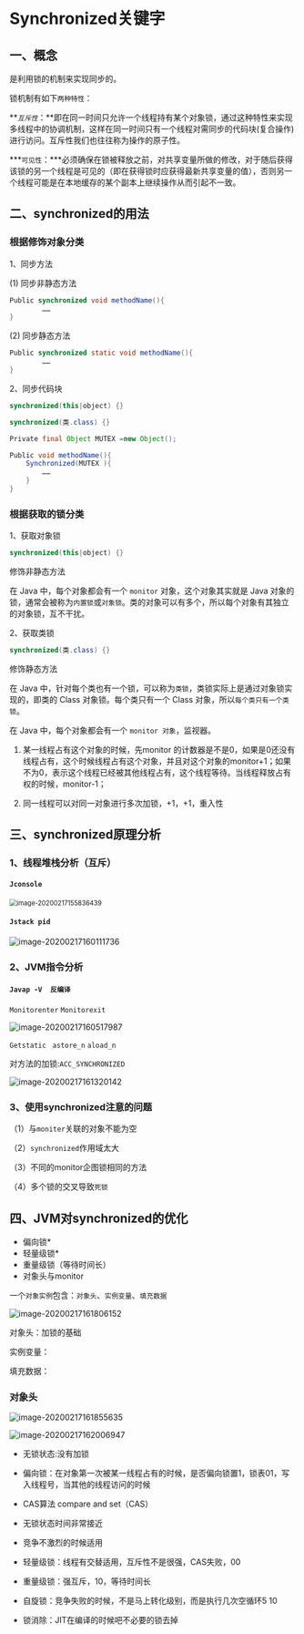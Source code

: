 # Synchronized关键字

## 一、概念

是利用锁的机制来实现同步的。

锁机制有如下`两种特性`：

***`互斥性`*：**即在同一时间只允许一个线程持有某个对象锁，通过这种特性来实现多线程中的协调机制，这样在同一时间只有一个线程对需同步的代码块(复合操作)进行访问。互斥性我们也往往称为操作的原子性。

***`可见性`：***必须确保在锁被释放之前，对共享变量所做的修改，对于随后获得该锁的另一个线程是可见的（即在获得锁时应获得最新共享变量的值），否则另一个线程可能是在本地缓存的某个副本上继续操作从而引起不一致。

## 二、synchronized的用法

### 根据修饰对象分类

1、同步方法

(1) 同步非静态方法

```java
Public synchronized void methodName(){
		……
}
```

(2) 同步静态方法

```java
Public synchronized static void methodName(){
		……
}
```

2、同步代码块

```java
synchronized(this|object) {}

synchronized(类.class) {}

Private final Object MUTEX =new Object();

Public void methodName(){
    Synchronized(MUTEX ){
        ……
    }
}
```

### 根据获取的锁分类

1、获取对象锁

```java
synchronized(this|object) {}
```

修饰非静态方法

在 Java 中，每个对象都会有一个 `monitor` 对象，这个对象其实就是 Java 对象的锁，通常会被称为`内置锁`或`对象锁`。类的对象可以有多个，所以每个对象有其独立的对象锁，互不干扰。

2、获取类锁

```java
synchronized(类.class) {}
```

修饰静态方法

在 Java 中，针对每个类也有一个锁，可以称为`类锁`，类锁实际上是通过对象锁实现的，即类的 Class 对象锁。每个类只有一个 Class 对象，所以`每个类只有一个类锁`。



在 Java 中，每个对象都会有一个 `monitor 对象`，监视器。

1) 某一线程占有这个对象的时候，先monitor 的计数器是不是0，如果是0还没有线程占有，这个时候线程占有这个对象，并且对这个对象的monitor+1；如果不为0，表示这个线程已经被其他线程占有，这个线程等待。当线程释放占有权的时候，monitor-1；

2) 同一线程可以对同一对象进行多次加锁，+1，+1，重入性

## 三、synchronized原理分析

### 1、线程堆栈分析（互斥）

#### `Jconsole`

<img src="C:\Users\888\AppData\Roaming\Typora\typora-user-images\image-20200217155836439.png" alt="image-20200217155836439" style="zoom:80%;" />

#### `Jstack pid`

![image-20200217160111736](C:\Users\888\AppData\Roaming\Typora\typora-user-images\image-20200217160111736.png)

### 2、JVM指令分析

#### `Javap -V  反编译`

`Monitorenter` `Monitorexit` 

![image-20200217160517987](C:\Users\888\AppData\Roaming\Typora\typora-user-images\image-20200217160517987.png)

 `Getstatic` ` astore_n` `aload_n`

对方法的加锁:`ACC_SYNCHRONIZED`

![image-20200217161320142](C:\Users\888\AppData\Roaming\Typora\typora-user-images\image-20200217161320142.png)

### 3、使用synchronized注意的问题

（1）与`moniter`关联的对象不能为空

（2）`synchronized`作用域太大

（3）不同的monitor企图锁相同的方法

（4）多个锁的交叉导致`死锁`

## 四、JVM对synchronized的优化

- 偏向锁*
- 轻量级锁*
- 重量级锁（等待时间长）
- 对象头与monitor

一个`对象实例`包含：`对象头`、`实例变量`、`填充数据`

![image-20200217161806152](C:\Users\888\AppData\Roaming\Typora\typora-user-images\image-20200217161806152.png)

对象头：加锁的基础

实例变量：

填充数据：

### 对象头

![image-20200217161855635](C:\Users\888\AppData\Roaming\Typora\typora-user-images\image-20200217161855635.png)

![image-20200217162006947](C:\Users\888\AppData\Roaming\Typora\typora-user-images\image-20200217162006947.png)

- 无锁状态:没有加锁

- 偏向锁：在对象第一次被某一线程占有的时候，是否偏向锁置1，锁表01，写入线程号，当其他的线程访问的时候
- CAS算法 compare and set（CAS）

- 无锁状态时间非常接近

- 竞争不激烈的时候适用

- 轻量级锁：线程有交替适用，互斥性不是很强，CAS失败，00

- 重量级锁：强互斥，10，等待时间长 

- 自旋锁：竞争失败的时候，不是马上转化级别，而是执行几次空循环5 10 

- 锁消除：JIT在编译的时候吧不必要的锁去掉
